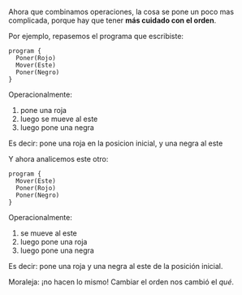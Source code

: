 Ahora que combinamos operaciones, la cosa se pone un poco mas complicada, porque hay que tener **más cuidado con el orden**.

Por ejemplo, repasemos el programa que escribiste:

```puppet
program {
  Poner(Rojo)
  Mover(Este)
  Poner(Negro)
}
```

Operacionalmente:

1. pone una roja
1. luego se mueve al este
1. luego pone una negra

Es decir: pone una roja en la posicion inicial, y una negra al este

Y ahora analicemos este otro:

```puppet
program {
  Mover(Este)
  Poner(Rojo)
  Poner(Negro)
}
```

Operacionalmente:

1. se mueve al este
1. luego pone una roja
1. luego pone una negra

Es decir: pone una roja y una negra al este de la posición inicial.

Moraleja: ¡no hacen lo mismo! Cambiar el orden nos cambió el _qué_.

